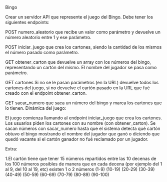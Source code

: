 Bingo

Crear un servidor API que represente el juego del Bingo. Debe tener los siguientes endpoints:

POST numero_aleatorio que recibe un valor como parámetro y devuelve un número aleatorio entre 1 y ese parámetro.

POST iniciar_juego que crea los cartones, siendo la cantidad de los mismos el número pasado como parámetro.

GET obtener_carton que devuelve un array con los números del bingo, representando un cartón del mismo. El nombre del jugador se pasa como parámetro.

GET cartones Si no se le pasan parámetros (en la URL) devuelve todos los cartones del juego, si no devuelve el cartón pasado en la URL que fué creado con el endpoint obtener_carton.

GET sacar_numero que saca un número del bingo y marca los cartones que lo tienen.
Dinámica del juego:

El juego comienza llamando al endpoint iniciar_juego que crea los cartones. Los usuarios piden los cartones con su nombre (con obtener_carton). Se sacan números con sacar_numero hasta que el sistema detecta qué cartón obtuvo el bingo mostrando el nombre del jugador que ganó o diciendo que quedó vacante si el cartón ganador no fué reclamado por un jugador.

Extra: 

 1.El cartón tiene que tener 15 números repartidos entre las 10 decenas de los 100 números posibles de manera
   que en cada decena (por ejemplo del 1 al 9, del 10 al 19, etc) existen 1 o 2 números
        (1-9) (10-19) (20-29) (30-39) (40-49) (50-59) (60-69) (70-79) (80-89) (90-100)